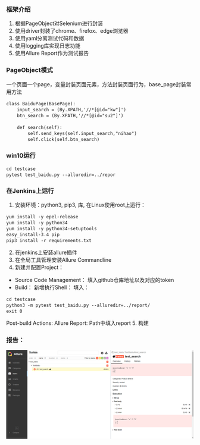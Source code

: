### 框架介绍
1. 根据PageObject对Selenium进行封装
1. 使用driver封装了chrome、firefox、edge浏览器
2. 使用yaml分离测试代码和数据
3. 使用logging库实现日志功能
4. 使用Allure Report作为测试报告

### PageObject模式
一个页面一个page，变量封装页面元素，方法封装页面行为，base_page封装常用方法
```
class BaiduPage(BasePage):
    input_search = (By.XPATH,'//*[@id="kw"]')
    btn_search = (By.XPATH,'//*[@id="su2"]')

    def search(self):
        self.send_keys(self.input_search,"nihao")
        self.click(self.btn_search)
```

### win10运行
```
cd testcase
pytest test_baidu.py --alluredir=../repor
```

### 在Jenkins上运行
1. 安装环境：python3, pip3, 库,
在Linux使用root上运行：
```
yum install -y epel-release
yum install -y python34
yum install -y python34-setuptools
easy_install-3.4 pip
pip3 install -r requirements.txt
```
2. 在jenkins上安装allure插件
3. 在全局工具管理安装Allure Commandline
4. 新建并配置Project：
- Source Code Management： 填入github仓库地址以及对应的token
- Build： 新增执行Shell： 填入：
```
cd testcase
python3 -m pytest test_baidu.py --alluredir=../report/
exit 0
```
Post-build Actions: Allure Report: Path中填入report
5. 构建

### 报告：
![report](./report.png "optional title")
